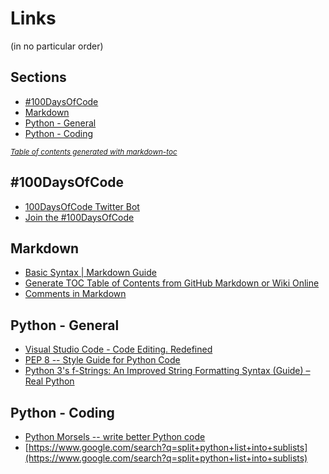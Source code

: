 # Links

(in no particular order)

## Sections

- [#100DaysOfCode](#-100daysofcode)
- [Markdown](#markdown)
- [Python - General](#python---general)
- [Python - Coding](#python---coding)

<small><i><a href='http://ecotrust-canada.github.io/markdown-toc/'>Table of contents generated with markdown-toc</a></i></small>

## #100DaysOfCode

* [100DaysOfCode Twitter Bot](https://twitter.com/_100DaysOfCode)
* [Join the #100DaysOfCode](https://www.freecodecamp.org/news/join-the-100daysofcode-556ddb4579e4/)

## Markdown

* [Basic Syntax | Markdown Guide](https://www.markdownguide.org/basic-syntax/)
* [Generate TOC Table of Contents from GitHub Markdown or Wiki Online](http://ecotrust-canada.github.io/markdown-toc/)
* [Comments in Markdown](https://stackoverflow.com/questions/4823468/comments-in-markdown)

## Python - General

* [Visual Studio Code - Code Editing. Redefined](https://code.visualstudio.com/)
* [PEP 8 -- Style Guide for Python Code](https://www.python.org/dev/peps/pep-0008/)
* [Python 3&#39;s f-Strings: An Improved String Formatting Syntax (Guide) – Real Python](https://realpython.com/python-f-strings/)

## Python - Coding

* [Python Morsels -- write better Python code](https://www.pythonmorsels.com)
* [https://www.google.com/search?q=split+python+list+into+sublists](https://www.google.com/search?q=split+python+list+into+sublists)
